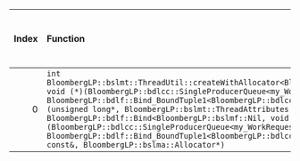 |   Index | Function                                                                                                                                                                                                                                                                                                                                                                                                                                                                                                                                                                                                   |   Difference in number of lines |   Function size difference in bytes | Disassembly                                                |   Number of lines in `assume` build |   Number of bytes in `assume` build |   Number of lines in `none` build |   Number of bytes in `none` build |
|--------:|:-----------------------------------------------------------------------------------------------------------------------------------------------------------------------------------------------------------------------------------------------------------------------------------------------------------------------------------------------------------------------------------------------------------------------------------------------------------------------------------------------------------------------------------------------------------------------------------------------------------|--------------------------------:|------------------------------------:|:-----------------------------------------------------------|------------------------------------:|------------------------------------:|----------------------------------:|----------------------------------:|
|       0 | `int BloombergLP::bslmt::ThreadUtil::createWithAllocator<BloombergLP::bdlf::Bind<BloombergLP::bslmf::Nil, void (*)(BloombergLP::bdlcc::SingleProducerQueue<my_WorkRequest>*), BloombergLP::bdlf::Bind_BoundTuple1<BloombergLP::bdlcc::SingleProducerQueue<my_WorkRequest>*> > >(unsigned long*, BloombergLP::bslmt::ThreadAttributes const&, BloombergLP::bdlf::Bind<BloombergLP::bslmf::Nil, void (*)(BloombergLP::bdlcc::SingleProducerQueue<my_WorkRequest>*), BloombergLP::bdlf::Bind_BoundTuple1<BloombergLP::bdlcc::SingleProducerQueue<my_WorkRequest>*> > const&, BloombergLP::bslma::Allocator*)` |                              -8 |                                 -32 | [Assumed](0.assume.s), [Ignored](0.none.s), [Diff](0.diff) |                                 336 |                             4267424 |                               368 |                           4267424 |